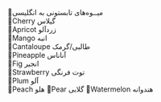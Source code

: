 🍒میــوه‌های تابستونی به انگلیسی
<br>
🔸Cherry
گیلاس
<br>
🔹Apricot
زردآلو
<br>
🔸Mango
انبه
<br>
🔹Cantaloupe
طالبی/گرمک
<br>
🔸Pineapple
آناناس
<br>
🔹Fig
انجیر
<br>
🔸Strawberry
توت فرنگی
<br>
🔹Plum
آلو
<br>
🔸Peach
هلو
🔹Pear
گلابی
🔸Watermelon 
هندوانه

